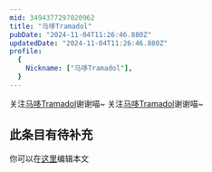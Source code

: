 ```yaml
---
mid: 3494377297020962
title: "马哆Tramadol"
pubDate: "2024-11-04T11:26:46.880Z"
updatedDate: "2024-11-04T11:26:46.880Z"
profile:
  {
    Nickname: ["马哆Tramadol"],
  }
---
```


关注[马哆Tramadol](https://space.bilibili.com/3494377297020962)谢谢喵~ 关注[马哆Tramadol](https://space.bilibili.com/3494377297020962)谢谢喵~

## 此条目有待补充
你可以在[这里](https://github.com/Yuhanawa/VTuber.ICU-Content/edit/master/v/马哆Tramadol/index.md)编辑本文

